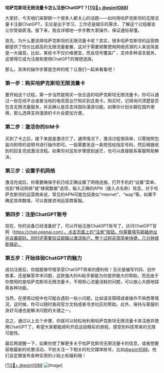 **哈萨克斯坦无限流量卡怎么注册ChatGPT？[[TG💪+ @esim1088](https://t.me/s/esim1088)]**

大家好，今天咱们来聊聊一个很多人都关心的话题——如何用哈萨克斯坦的无限流量卡注册ChatGPT。无论是出于学习、工作还是娱乐的需求，了解这个过程都会让你受益匪浅。接下来，我会详细地一步步教大家操作，保证通俗易懂。

首先，为什么要选择哈萨克斯坦的无限流量卡呢？其实，很多哈萨克斯坦的运营商都提供了性价比超高的无限流量套餐，这对于需要频繁使用网络资源的人来说简直是一大福音。比如，某些卡不仅价格便宜，而且信号覆盖广，支持多种语言服务，这使得它成为注册和使用ChatGPT的理想选择。

那么，具体的操作步骤是怎样的呢？让我们一起来看看吧！

### 第一步：购买哈萨克斯坦无限流量卡

要开始这个过程，第一步当然是购买一张合适的哈萨克斯坦无限流量卡。你可以通过一些在线平台或者当地的电信营业厅购买到这类卡。购买时，记得询问清楚是否包含无限流量服务，并且确认是否支持国际漫游功能。如果你计划长期在国外使用，那么选择支持漫游的卡片会更加方便。

### 第二步：激活你的SIM卡

买到了卡之后，接下来就是激活它了。通常情况下，激活过程很简单，只需按照包装内附带的说明书进行操作即可。一般需要发送一条短信给指定号码，然后根据收到的回复完成激活流程。如果你对这些步骤感到迷茫，也可以直接联系客服帮助解决。

### 第三步：设置手机网络

激活完成后，你需要确保手机已经正确设置了网络连接。打开手机的“设置”菜单，找到“移动网络”或“蜂窝数据”选项，输入正确的APN（接入点名称）信息。对于哈萨克斯坦的运营商来说，常见的APN可能包括类似“internet”、“wap”等。如果不确定具体数值，可以直接咨询运营商客服。

### 第四步：注册ChatGPT账号

现在，你的设备已经准备好了，可以开始注册ChatGPT账号了。访问ChatGPT官网（https://chat.openai.com），点击页面上的“注册”按钮。你需要填写邮箱地址并设置密码，同时还需要验证邮箱以激活账户。整个过程非常简单快捷，几分钟就能搞定。

### 第五步：开始体验ChatGPT的魅力

成功注册后，你就能够尽情享受ChatGPT带来的便利啦！无论是编写代码、创作故事，还是解答学术问题，这款强大的AI助手都能为你提供极大的帮助。而且由于你使用的是哈萨克斯坦无限流量卡，不用担心流量消耗的问题，可以放心大胆地探索各种功能。

当然，在使用过程中也可能会遇到一些小问题，比如语言障碍或者操作不熟悉等情况。这时候，你可以随时查阅官方文档或者寻求社区的帮助。此外，保持与客服的良好沟通也是解决问题的关键之一。

总之，通过以上五个步骤，你就可以轻松地利用哈萨克斯坦无限流量卡来注册并使用ChatGPT了。希望大家都能顺利开启这段精彩的旅程，感受到科技带来的无限可能性。

最后再提醒一下，如果你想了解更多关于哈萨克斯坦无限流量卡的信息，或者想要获取最新的优惠活动，不妨关注一下相关的社交媒体账号，比如[@esim1088](https://t.me/s/esim1088)。他们会定期发布各种实用的小贴士和福利哦！

[[TG💪+ @esim1088](https://t.me/s/esim1088) ![Image](https://i.postimg.cc/4NQfJmqS/Snipaste-2025-05-13-00-14-12.png)]